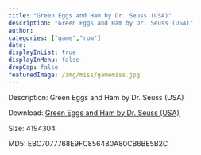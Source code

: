 ```yaml
---
title: "Green Eggs and Ham by Dr. Seuss (USA)"
description: "Green Eggs and Ham by Dr. Seuss (USA)"
author: 
categories: ["game","rom"]
date: 
displayInList: true
displayInMenu: false
dropCap: false
featuredImage: /img/miss/gamemiss.jpg
---
```


Description: Green Eggs and Ham by Dr. Seuss (USA)

Download: <a style="text-decoration:underline;" href="https://mega.nz/#!jeQyUAYK!wUxo0CNhxdcafw1RjXccQjaMQJ9VQcTWwnb4bH-CRVM" target = "_blank" rel = "nofollow" > Green Eggs and Ham by Dr. Seuss (USA)</a>

Size: 4194304

MD5: EBC7077768E9FC856480A80CB6BE5B2C

